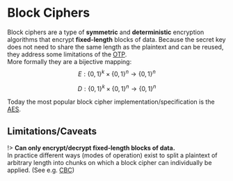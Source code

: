 # Block Ciphers

Block ciphers are a type of **symmetric** and **deterministic** encryption algorithms that encrypt **fixed-length** blocks of data. Because the secret key does not need to share the same length as the plaintext and can be reused, they address some limitations of the [OTP](otp).\
More formally they are a bijective mapping:
$$
E: \{0,1\}^k \times \{0,1\}^n \rightarrow \{0,1\}^n
$$

$$
D: \{0,1\}^k \times \{0,1\}^n \rightarrow \{0,1\}^n
$$

Today the most popular block cipher implementation/specification is the [AES](aes).

## Limitations/Caveats

!> **Can only encrypt/decrypt fixed-length blocks of data.**  
In practice different ways (modes of operation) exist to split a plaintext of arbitrary length into chunks on which a block cipher can individually be applied. (See e.g. [CBC](/primitives/symmetric-encryption/cbc))

